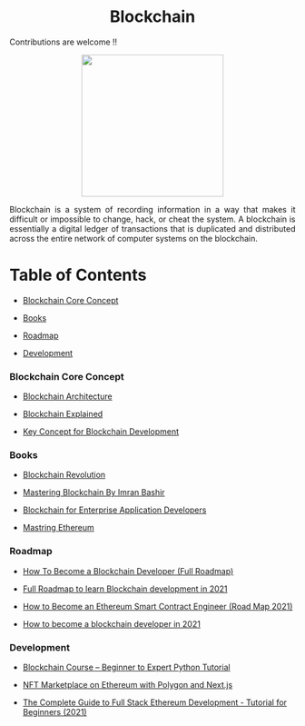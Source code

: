 <div align = "center">
<h1>Blockchain</h1>
</div>

Contributions are welcome !!

<p  align="center"><img  height="250"  src="https://img.franchising.com/art/articles/3955_plate.jpg"></p>

<p align="justify">Blockchain is a system of recording information in a way that makes it difficult or impossible to change, hack, or cheat the system. A blockchain is essentially a digital ledger of transactions that is duplicated and distributed across the entire network of computer systems on the blockchain.</p>

# Table of Contents

- [Blockchain Core Concept](#blockchain-core-concept)

- [Books](#books)

- [Roadmap](#roadmap)

- [Development](#development)


### Blockchain Core Concept

- [Blockchain Architecture](https://www.mdpi.com/2073-8994/11/10/1198/htm)

- [Blockchain Explained](https://www.marcopolonetwork.com/resources/essential-blockchain-technology-concepts/)

- [Key Concept for Blockchain Development](https://www.leewayhertz.com/blockchain-development-key-concepts/)

### Books

- [Blockchain Revolution](https://www.amazon.in/Blockchain-Revolution-Don-Tapscott/dp/0241237858)

- [Mastering Blockchain By Imran Bashir](https://www.packtpub.com/product/mastering-blockchain-third-edition/9781839213199)

- [Blockchain for Enterprise Application Developers](https://www.wileyindia.com/blockchain-for-enterprise-application-developers.html)  

- [Mastring Ethereum](https://github.com/ethereumbook/ethereumbook)

### Roadmap


- [How To Become a Blockchain Developer (Full Roadmap)](https://www.youtube.com/watch?v=P87pLayUD8c)

- [Full Roadmap to learn Blockchain development in 2021](https://www.youtube.com/watch?v=ci_AIMCF-HA)

- [How to Become an Ethereum Smart Contract Engineer (Road Map 2021)](https://www.youtube.com/watch?v=WFjeWP148jM&t=20s)

- [How to become a blockchain developer in 2021](https://www.youtube.com/watch?v=OwSl2xwl2-w)


### Development

- [Blockchain Course – Beginner to Expert Python Tutorial](https://youtu.be/M576WGiDBdQ)

- [NFT Marketplace on Ethereum with Polygon and Next.js](https://youtu.be/GKJBEEXUha0)

- [The Complete Guide to Full Stack Ethereum Development - Tutorial for Beginners (2021)](https://www.youtube.com/watch?v=a0osIaAOFSE)
